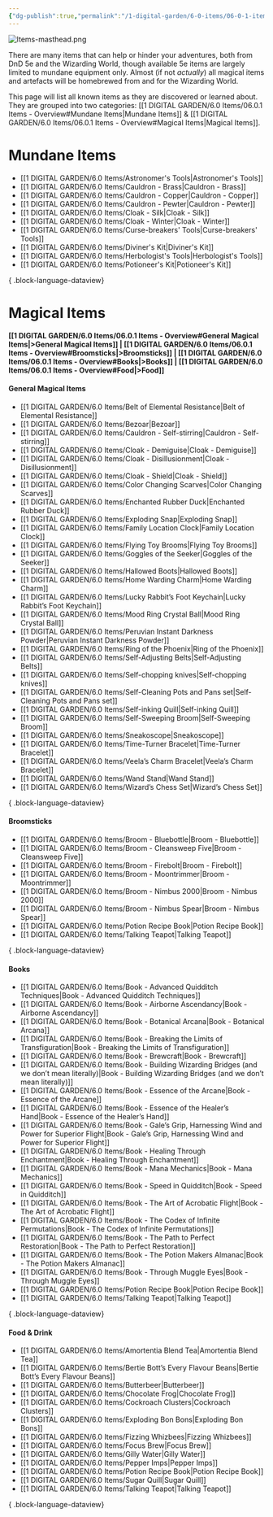 ```yaml
---
{"dg-publish":true,"permalink":"/1-digital-garden/6-0-items/06-0-1-items-overview/","tags":["MOC"],"dgShowToc":"true"}
---
```


![Items-masthead.png](/img/user/1%20DIGITAL%20GARDEN/Images%20&%20Banners/Items-masthead.png)

There are many items that can help or hinder your adventures, both from DnD 5e and the Wizarding World, though available 5e items are largely limited to mundane equipment only. Almost (if not *actually*) all magical items and artefacts will be homebrewed from and for the Wizarding World. 

This page will list all known items as they are discovered or learned about. They are grouped into two categories: [[1 DIGITAL GARDEN/6.0 Items/06.0.1 Items - Overview#Mundane Items\|Mundane Items]] & [[1 DIGITAL GARDEN/6.0 Items/06.0.1 Items - Overview#Magical Items\|Magical Items]].

# Mundane Items

- [[1 DIGITAL GARDEN/6.0 Items/Astronomer's Tools\|Astronomer's Tools]]
- [[1 DIGITAL GARDEN/6.0 Items/Cauldron - Brass\|Cauldron - Brass]]
- [[1 DIGITAL GARDEN/6.0 Items/Cauldron - Copper\|Cauldron - Copper]]
- [[1 DIGITAL GARDEN/6.0 Items/Cauldron - Pewter\|Cauldron - Pewter]]
- [[1 DIGITAL GARDEN/6.0 Items/Cloak - Silk\|Cloak - Silk]]
- [[1 DIGITAL GARDEN/6.0 Items/Cloak - Winter\|Cloak - Winter]]
- [[1 DIGITAL GARDEN/6.0 Items/Curse-breakers' Tools\|Curse-breakers' Tools]]
- [[1 DIGITAL GARDEN/6.0 Items/Diviner's Kit\|Diviner's Kit]]
- [[1 DIGITAL GARDEN/6.0 Items/Herbologist's Tools\|Herbologist's Tools]]
- [[1 DIGITAL GARDEN/6.0 Items/Potioneer's Kit\|Potioneer's Kit]]

{ .block-language-dataview}

# Magical Items

**[[1 DIGITAL GARDEN/6.0 Items/06.0.1 Items - Overview#General Magical Items\|>General Magical Items]] | [[1 DIGITAL GARDEN/6.0 Items/06.0.1 Items - Overview#Broomsticks\|>Broomsticks]] | [[1 DIGITAL GARDEN/6.0 Items/06.0.1 Items - Overview#Books\|>Books]] | [[1 DIGITAL GARDEN/6.0 Items/06.0.1 Items - Overview#Food\|>Food]]**

#### General Magical Items
- [[1 DIGITAL GARDEN/6.0 Items/Belt of Elemental Resistance\|Belt of Elemental Resistance]]
- [[1 DIGITAL GARDEN/6.0 Items/Bezoar\|Bezoar]]
- [[1 DIGITAL GARDEN/6.0 Items/Cauldron - Self-stirring\|Cauldron - Self-stirring]]
- [[1 DIGITAL GARDEN/6.0 Items/Cloak - Demiguise\|Cloak - Demiguise]]
- [[1 DIGITAL GARDEN/6.0 Items/Cloak - Disillusionment\|Cloak - Disillusionment]]
- [[1 DIGITAL GARDEN/6.0 Items/Cloak - Shield\|Cloak - Shield]]
- [[1 DIGITAL GARDEN/6.0 Items/Color Changing Scarves\|Color Changing Scarves]]
- [[1 DIGITAL GARDEN/6.0 Items/Enchanted Rubber Duck\|Enchanted Rubber Duck]]
- [[1 DIGITAL GARDEN/6.0 Items/Exploding Snap\|Exploding Snap]]
- [[1 DIGITAL GARDEN/6.0 Items/Family Location Clock\|Family Location Clock]]
- [[1 DIGITAL GARDEN/6.0 Items/Flying Toy Brooms\|Flying Toy Brooms]]
- [[1 DIGITAL GARDEN/6.0 Items/Goggles of the Seeker\|Goggles of the Seeker]]
- [[1 DIGITAL GARDEN/6.0 Items/Hallowed Boots\|Hallowed Boots]]
- [[1 DIGITAL GARDEN/6.0 Items/Home Warding Charm\|Home Warding Charm]]
- [[1 DIGITAL GARDEN/6.0 Items/Lucky Rabbit’s Foot Keychain\|Lucky Rabbit’s Foot Keychain]]
- [[1 DIGITAL GARDEN/6.0 Items/Mood Ring Crystal Ball\|Mood Ring Crystal Ball]]
- [[1 DIGITAL GARDEN/6.0 Items/Peruvian Instant Darkness Powder\|Peruvian Instant Darkness Powder]]
- [[1 DIGITAL GARDEN/6.0 Items/Ring of the Phoenix\|Ring of the Phoenix]]
- [[1 DIGITAL GARDEN/6.0 Items/Self-Adjusting Belts\|Self-Adjusting Belts]]
- [[1 DIGITAL GARDEN/6.0 Items/Self-chopping knives\|Self-chopping knives]]
- [[1 DIGITAL GARDEN/6.0 Items/Self-Cleaning Pots and Pans set\|Self-Cleaning Pots and Pans set]]
- [[1 DIGITAL GARDEN/6.0 Items/Self-inking Quill\|Self-inking Quill]]
- [[1 DIGITAL GARDEN/6.0 Items/Self-Sweeping Broom\|Self-Sweeping Broom]]
- [[1 DIGITAL GARDEN/6.0 Items/Sneakoscope\|Sneakoscope]]
- [[1 DIGITAL GARDEN/6.0 Items/Time-Turner Bracelet\|Time-Turner Bracelet]]
- [[1 DIGITAL GARDEN/6.0 Items/Veela’s Charm Bracelet\|Veela’s Charm Bracelet]]
- [[1 DIGITAL GARDEN/6.0 Items/Wand Stand\|Wand Stand]]
- [[1 DIGITAL GARDEN/6.0 Items/Wizard’s Chess Set\|Wizard’s Chess Set]]

{ .block-language-dataview}

#### Broomsticks
- [[1 DIGITAL GARDEN/6.0 Items/Broom - Bluebottle\|Broom - Bluebottle]]
- [[1 DIGITAL GARDEN/6.0 Items/Broom - Cleansweep Five\|Broom - Cleansweep Five]]
- [[1 DIGITAL GARDEN/6.0 Items/Broom - Firebolt\|Broom - Firebolt]]
- [[1 DIGITAL GARDEN/6.0 Items/Broom - Moontrimmer\|Broom - Moontrimmer]]
- [[1 DIGITAL GARDEN/6.0 Items/Broom - Nimbus 2000\|Broom - Nimbus 2000]]
- [[1 DIGITAL GARDEN/6.0 Items/Broom - Nimbus Spear\|Broom - Nimbus Spear]]
- [[1 DIGITAL GARDEN/6.0 Items/Potion Recipe Book\|Potion Recipe Book]]
- [[1 DIGITAL GARDEN/6.0 Items/Talking Teapot\|Talking Teapot]]

{ .block-language-dataview}

#### Books
- [[1 DIGITAL GARDEN/6.0 Items/Book - Advanced Quidditch Techniques\|Book - Advanced Quidditch Techniques]]
- [[1 DIGITAL GARDEN/6.0 Items/Book - Airborne Ascendancy\|Book - Airborne Ascendancy]]
- [[1 DIGITAL GARDEN/6.0 Items/Book - Botanical Arcana\|Book - Botanical Arcana]]
- [[1 DIGITAL GARDEN/6.0 Items/Book - Breaking the Limits of Transfiguration\|Book - Breaking the Limits of Transfiguration]]
- [[1 DIGITAL GARDEN/6.0 Items/Book - Brewcraft\|Book - Brewcraft]]
- [[1 DIGITAL GARDEN/6.0 Items/Book - Building Wizarding Bridges (and we don’t mean literally)\|Book - Building Wizarding Bridges (and we don’t mean literally)]]
- [[1 DIGITAL GARDEN/6.0 Items/Book - Essence of the Arcane\|Book - Essence of the Arcane]]
- [[1 DIGITAL GARDEN/6.0 Items/Book - Essence of the Healer’s Hand\|Book - Essence of the Healer’s Hand]]
- [[1 DIGITAL GARDEN/6.0 Items/Book - Gale’s Grip, Harnessing Wind and Power for Superior Flight\|Book - Gale’s Grip, Harnessing Wind and Power for Superior Flight]]
- [[1 DIGITAL GARDEN/6.0 Items/Book - Healing Through Enchantment\|Book - Healing Through Enchantment]]
- [[1 DIGITAL GARDEN/6.0 Items/Book - Mana Mechanics\|Book - Mana Mechanics]]
- [[1 DIGITAL GARDEN/6.0 Items/Book - Speed in Quidditch\|Book - Speed in Quidditch]]
- [[1 DIGITAL GARDEN/6.0 Items/Book - The Art of Acrobatic Flight\|Book - The Art of Acrobatic Flight]]
- [[1 DIGITAL GARDEN/6.0 Items/Book - The Codex of Infinite Permutations\|Book - The Codex of Infinite Permutations]]
- [[1 DIGITAL GARDEN/6.0 Items/Book - The Path to Perfect Restoration\|Book - The Path to Perfect Restoration]]
- [[1 DIGITAL GARDEN/6.0 Items/Book - The Potion Makers Almanac\|Book - The Potion Makers Almanac]]
- [[1 DIGITAL GARDEN/6.0 Items/Book - Through Muggle Eyes\|Book - Through Muggle Eyes]]
- [[1 DIGITAL GARDEN/6.0 Items/Potion Recipe Book\|Potion Recipe Book]]
- [[1 DIGITAL GARDEN/6.0 Items/Talking Teapot\|Talking Teapot]]

{ .block-language-dataview}

#### Food & Drink
- [[1 DIGITAL GARDEN/6.0 Items/Amortentia Blend Tea\|Amortentia Blend Tea]]
- [[1 DIGITAL GARDEN/6.0 Items/Bertie Bott’s Every Flavour Beans\|Bertie Bott’s Every Flavour Beans]]
- [[1 DIGITAL GARDEN/6.0 Items/Butterbeer\|Butterbeer]]
- [[1 DIGITAL GARDEN/6.0 Items/Chocolate Frog\|Chocolate Frog]]
- [[1 DIGITAL GARDEN/6.0 Items/Cockroach Clusters\|Cockroach Clusters]]
- [[1 DIGITAL GARDEN/6.0 Items/Exploding Bon Bons\|Exploding Bon Bons]]
- [[1 DIGITAL GARDEN/6.0 Items/Fizzing Whizbees\|Fizzing Whizbees]]
- [[1 DIGITAL GARDEN/6.0 Items/Focus Brew\|Focus Brew]]
- [[1 DIGITAL GARDEN/6.0 Items/Gilly Water\|Gilly Water]]
- [[1 DIGITAL GARDEN/6.0 Items/Pepper Imps\|Pepper Imps]]
- [[1 DIGITAL GARDEN/6.0 Items/Potion Recipe Book\|Potion Recipe Book]]
- [[1 DIGITAL GARDEN/6.0 Items/Sugar Quill\|Sugar Quill]]
- [[1 DIGITAL GARDEN/6.0 Items/Talking Teapot\|Talking Teapot]]

{ .block-language-dataview}
